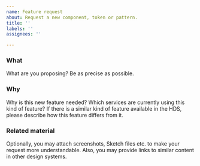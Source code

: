 ```yaml
---
name: Feature request
about: Request a new component, token or pattern.
title: ''
labels: ''
assignees: ''

---
```


### What
What are you proposing? Be as precise as possible.

### Why
Why is this new feature needed? Which services are currently using this kind of feature? If there is a similar kind of feature available in the HDS, please describe how this feature differs from it.

### Related material
Optionally, you may attach screenshots, Sketch files etc. to make your request more understandable. Also, you may provide links to similar content in other design systems.

